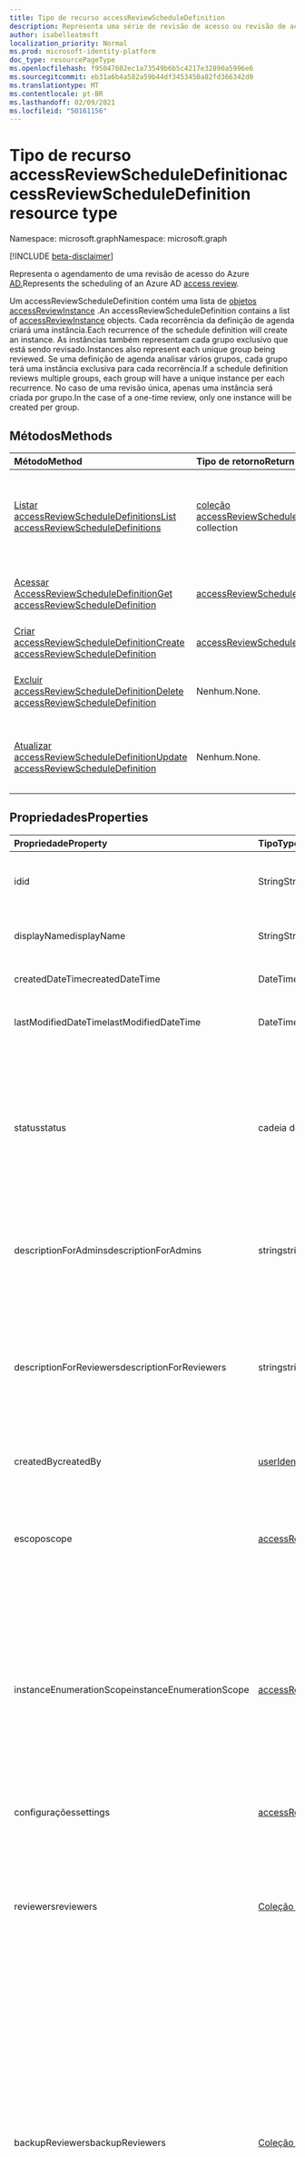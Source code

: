```yaml
---
title: Tipo de recurso accessReviewScheduleDefinition
description: Representa uma série de revisão de acesso ou revisão de acesso.
author: isabelleatmsft
localization_priority: Normal
ms.prod: microsoft-identity-platform
doc_type: resourcePageType
ms.openlocfilehash: f95047602ec1a73549b6b5c4217e32890a5996e6
ms.sourcegitcommit: eb31a6b4a582a59b44df3453450a82fd366342d0
ms.translationtype: MT
ms.contentlocale: pt-BR
ms.lasthandoff: 02/09/2021
ms.locfileid: "50161156"
---
```

# <a name="accessreviewscheduledefinition-resource-type"></a><span data-ttu-id="9cf18-103">Tipo de recurso accessReviewScheduleDefinition</span><span class="sxs-lookup"><span data-stu-id="9cf18-103">accessReviewScheduleDefinition resource type</span></span>

<span data-ttu-id="9cf18-104">Namespace: microsoft.graph</span><span class="sxs-lookup"><span data-stu-id="9cf18-104">Namespace: microsoft.graph</span></span>

[!INCLUDE [beta-disclaimer](../../includes/beta-disclaimer.md)]

<span data-ttu-id="9cf18-105">Representa o agendamento de uma revisão de acesso do Azure [AD.](accessreviewsv2-root.md)</span><span class="sxs-lookup"><span data-stu-id="9cf18-105">Represents the scheduling of an Azure AD [access review](accessreviewsv2-root.md).</span></span> 

<span data-ttu-id="9cf18-106">Um accessReviewScheduleDefinition contém uma lista de [objetos accessReviewInstance](accessreviewinstance.md) .</span><span class="sxs-lookup"><span data-stu-id="9cf18-106">An accessReviewScheduleDefinition contains a list of [accessReviewInstance](accessreviewinstance.md) objects.</span></span> <span data-ttu-id="9cf18-107">Cada recorrência da definição de agenda criará uma instância.</span><span class="sxs-lookup"><span data-stu-id="9cf18-107">Each recurrence of the schedule definition will create an instance.</span></span> <span data-ttu-id="9cf18-108">As instâncias também representam cada grupo exclusivo que está sendo revisado.</span><span class="sxs-lookup"><span data-stu-id="9cf18-108">Instances also represent each unique group being reviewed.</span></span> <span data-ttu-id="9cf18-109">Se uma definição de agenda analisar vários grupos, cada grupo terá uma instância exclusiva para cada recorrência.</span><span class="sxs-lookup"><span data-stu-id="9cf18-109">If a schedule definition reviews multiple groups, each group will have a unique instance per each recurrence.</span></span> <span data-ttu-id="9cf18-110">No caso de uma revisão única, apenas uma instância será criada por grupo.</span><span class="sxs-lookup"><span data-stu-id="9cf18-110">In the case of a one-time review, only one instance will be created per group.</span></span>

## <a name="methods"></a><span data-ttu-id="9cf18-111">Métodos</span><span class="sxs-lookup"><span data-stu-id="9cf18-111">Methods</span></span>

| <span data-ttu-id="9cf18-112">Método</span><span class="sxs-lookup"><span data-stu-id="9cf18-112">Method</span></span>           | <span data-ttu-id="9cf18-113">Tipo de retorno</span><span class="sxs-lookup"><span data-stu-id="9cf18-113">Return Type</span></span>    |<span data-ttu-id="9cf18-114">Descrição</span><span class="sxs-lookup"><span data-stu-id="9cf18-114">Description</span></span>|
|:---------------|:--------|:----------|
|[<span data-ttu-id="9cf18-115">Listar accessReviewScheduleDefinitions</span><span class="sxs-lookup"><span data-stu-id="9cf18-115">List accessReviewScheduleDefinitions</span></span>](../api/accessreviewscheduledefinition-list.md) | <span data-ttu-id="9cf18-116">[coleção accessReviewScheduleDefinition](accessreviewscheduledefinition.md)</span><span class="sxs-lookup"><span data-stu-id="9cf18-116">[accessReviewScheduleDefinition](accessreviewscheduledefinition.md) collection</span></span> | <span data-ttu-id="9cf18-117">Lista cada accessReviewScheduleDefinition.</span><span class="sxs-lookup"><span data-stu-id="9cf18-117">Lists every accessReviewScheduleDefinition.</span></span> <span data-ttu-id="9cf18-118">Não inclui instâncias de accessReviewInstance associadas em listagem.</span><span class="sxs-lookup"><span data-stu-id="9cf18-118">Does not include associated accessReviewInstance instances in listings.</span></span> |
|[<span data-ttu-id="9cf18-119">Acessar AccessReviewScheduleDefinition</span><span class="sxs-lookup"><span data-stu-id="9cf18-119">Get accessReviewScheduleDefinition</span></span>](../api/accessreviewscheduledefinition-get.md) | [<span data-ttu-id="9cf18-120">accessReviewScheduleDefinition</span><span class="sxs-lookup"><span data-stu-id="9cf18-120">accessReviewScheduleDefinition</span></span>](accessreviewscheduledefinition.md) | <span data-ttu-id="9cf18-121">Obter um accessReviewScheduleDefinition com uma id especificada.</span><span class="sxs-lookup"><span data-stu-id="9cf18-121">Get an accessReviewScheduleDefinition with a specified id.</span></span> |
|[<span data-ttu-id="9cf18-122">Criar accessReviewScheduleDefinition</span><span class="sxs-lookup"><span data-stu-id="9cf18-122">Create accessReviewScheduleDefinition</span></span>](../api/accessreviewscheduledefinition-create.md) | [<span data-ttu-id="9cf18-123">accessReviewScheduleDefinition</span><span class="sxs-lookup"><span data-stu-id="9cf18-123">accessReviewScheduleDefinition</span></span>](accessreviewscheduledefinition.md) | <span data-ttu-id="9cf18-124">Crie um novo accessReviewScheduleDefinition.</span><span class="sxs-lookup"><span data-stu-id="9cf18-124">Create a new accessReviewScheduleDefinition.</span></span> |
|[<span data-ttu-id="9cf18-125">Excluir accessReviewScheduleDefinition</span><span class="sxs-lookup"><span data-stu-id="9cf18-125">Delete accessReviewScheduleDefinition</span></span>](../api/accessreviewscheduledefinition-delete.md) | <span data-ttu-id="9cf18-126">Nenhum.</span><span class="sxs-lookup"><span data-stu-id="9cf18-126">None.</span></span> | <span data-ttu-id="9cf18-127">Exclua um accessReviewScheduleDefinition com um identificador especificado.</span><span class="sxs-lookup"><span data-stu-id="9cf18-127">Delete an accessReviewScheduleDefinition with a specified identifier.</span></span> |
|[<span data-ttu-id="9cf18-128">Atualizar accessReviewScheduleDefinition</span><span class="sxs-lookup"><span data-stu-id="9cf18-128">Update accessReviewScheduleDefinition</span></span>](../api/accessreviewscheduledefinition-update.md) | <span data-ttu-id="9cf18-129">Nenhum.</span><span class="sxs-lookup"><span data-stu-id="9cf18-129">None.</span></span> | <span data-ttu-id="9cf18-130">Atualizar propriedades de um accessReviewScheduleDefinition com um identificador especificado.</span><span class="sxs-lookup"><span data-stu-id="9cf18-130">Update properties of an accessReviewScheduleDefinition with a specified identifier.</span></span> |

## <a name="properties"></a><span data-ttu-id="9cf18-131">Propriedades</span><span class="sxs-lookup"><span data-stu-id="9cf18-131">Properties</span></span>
| <span data-ttu-id="9cf18-132">Propriedade</span><span class="sxs-lookup"><span data-stu-id="9cf18-132">Property</span></span> | <span data-ttu-id="9cf18-133">Tipo</span><span class="sxs-lookup"><span data-stu-id="9cf18-133">Type</span></span> | <span data-ttu-id="9cf18-134">Descrição</span><span class="sxs-lookup"><span data-stu-id="9cf18-134">Description</span></span> |
| :------------------| :-------------- | :---------- |
| <span data-ttu-id="9cf18-135">id</span><span class="sxs-lookup"><span data-stu-id="9cf18-135">id</span></span> | <span data-ttu-id="9cf18-136">String</span><span class="sxs-lookup"><span data-stu-id="9cf18-136">String</span></span> | <span data-ttu-id="9cf18-137">O identificador exclusivo atribuído ao recurso de uma revisão de acesso.</span><span class="sxs-lookup"><span data-stu-id="9cf18-137">The feature-assigned unique identifier of an access review.</span></span>|
| <span data-ttu-id="9cf18-138">displayName</span><span class="sxs-lookup"><span data-stu-id="9cf18-138">displayName</span></span> | <span data-ttu-id="9cf18-139">String</span><span class="sxs-lookup"><span data-stu-id="9cf18-139">String</span></span>   | <span data-ttu-id="9cf18-140">Nome da série de revisão de acesso.</span><span class="sxs-lookup"><span data-stu-id="9cf18-140">Name of access review series.</span></span> <span data-ttu-id="9cf18-141">Obrigatório durante a criação.</span><span class="sxs-lookup"><span data-stu-id="9cf18-141">Required on create.</span></span> |
| <span data-ttu-id="9cf18-142">createdDateTime</span><span class="sxs-lookup"><span data-stu-id="9cf18-142">createdDateTime</span></span>  |<span data-ttu-id="9cf18-143">DateTimeOffset</span><span class="sxs-lookup"><span data-stu-id="9cf18-143">DateTimeOffset</span></span>  | <span data-ttu-id="9cf18-144">DateTime quando a série de revisão foi criada.</span><span class="sxs-lookup"><span data-stu-id="9cf18-144">DateTime when review series was created.</span></span> |
| <span data-ttu-id="9cf18-145">lastModifiedDateTime</span><span class="sxs-lookup"><span data-stu-id="9cf18-145">lastModifiedDateTime</span></span> | <span data-ttu-id="9cf18-146">DateTimeOffset</span><span class="sxs-lookup"><span data-stu-id="9cf18-146">DateTimeOffset</span></span>   | <span data-ttu-id="9cf18-147">DateTime quando a série de revisão foi modificada pela última vez.</span><span class="sxs-lookup"><span data-stu-id="9cf18-147">DateTime when review series was last modified.</span></span>|
| <span data-ttu-id="9cf18-148">status</span><span class="sxs-lookup"><span data-stu-id="9cf18-148">status</span></span>  |<span data-ttu-id="9cf18-149">cadeia de caracteres</span><span class="sxs-lookup"><span data-stu-id="9cf18-149">string</span></span>   | <span data-ttu-id="9cf18-150">Este campo somente leitura especifica o status de um accessReview.</span><span class="sxs-lookup"><span data-stu-id="9cf18-150">This read-only field specifies the status of an accessReview.</span></span> <span data-ttu-id="9cf18-151">Os estados típicos `Initializing` `NotStarted` incluem , `Starting` , , , e `InProgress` `Completing` `Completed` `AutoReviewing` `AutoReviewed` .</span><span class="sxs-lookup"><span data-stu-id="9cf18-151">The typical states include `Initializing`, `NotStarted`, `Starting`, `InProgress`, `Completing`, `Completed`, `AutoReviewing`, and `AutoReviewed`.</span></span> |
| <span data-ttu-id="9cf18-152">descriptionForAdmins</span><span class="sxs-lookup"><span data-stu-id="9cf18-152">descriptionForAdmins</span></span>  |<span data-ttu-id="9cf18-153">string</span><span class="sxs-lookup"><span data-stu-id="9cf18-153">string</span></span>  |  <span data-ttu-id="9cf18-154">Descrição fornecida pelos criadores de revisão para fornecer mais contexto da análise aos administradores.</span><span class="sxs-lookup"><span data-stu-id="9cf18-154">Description provided by review creators to provide more context of the review to admins.</span></span> |
| <span data-ttu-id="9cf18-155">descriptionForReviewers</span><span class="sxs-lookup"><span data-stu-id="9cf18-155">descriptionForReviewers</span></span> |<span data-ttu-id="9cf18-156">string</span><span class="sxs-lookup"><span data-stu-id="9cf18-156">string</span></span> | <span data-ttu-id="9cf18-157">Descrição fornecida pelos criadores de revisão para fornecer mais contexto da análise aos revisadores.</span><span class="sxs-lookup"><span data-stu-id="9cf18-157">Description provided  by review creators to provide more context of the review to reviewers.</span></span> <span data-ttu-id="9cf18-158">Os revisadores verão essa descrição no email enviado a eles solicitando sua análise.</span><span class="sxs-lookup"><span data-stu-id="9cf18-158">Reviewers will see this description in the email sent to them requesting their review.</span></span> |
| <span data-ttu-id="9cf18-159">createdBy</span><span class="sxs-lookup"><span data-stu-id="9cf18-159">createdBy</span></span>  |[<span data-ttu-id="9cf18-160">userIdentity</span><span class="sxs-lookup"><span data-stu-id="9cf18-160">userIdentity</span></span>](../resources/useridentity.md)  | <span data-ttu-id="9cf18-161">Usuário que criou essa análise.</span><span class="sxs-lookup"><span data-stu-id="9cf18-161">User who created this review.</span></span> |
| <span data-ttu-id="9cf18-162">escopo</span><span class="sxs-lookup"><span data-stu-id="9cf18-162">scope</span></span>  |[<span data-ttu-id="9cf18-163">accessReviewScope</span><span class="sxs-lookup"><span data-stu-id="9cf18-163">accessReviewScope</span></span>](../resources/accessreviewscope.md)  | <span data-ttu-id="9cf18-164">Define o escopo dos usuários revisados em um grupo.</span><span class="sxs-lookup"><span data-stu-id="9cf18-164">Defines scope of users reviewed in a group.</span></span> <span data-ttu-id="9cf18-165">Para escopos com suporte, consulte [accessReviewScope](accessreviewscope.md).</span><span class="sxs-lookup"><span data-stu-id="9cf18-165">For supported scopes, see [accessReviewScope](accessreviewscope.md).</span></span> <span data-ttu-id="9cf18-166">Obrigatório durante a criação.</span><span class="sxs-lookup"><span data-stu-id="9cf18-166">Required on create.</span></span> |
| <span data-ttu-id="9cf18-167">instanceEnumerationScope</span><span class="sxs-lookup"><span data-stu-id="9cf18-167">instanceEnumerationScope</span></span>|[<span data-ttu-id="9cf18-168">accessReviewScope</span><span class="sxs-lookup"><span data-stu-id="9cf18-168">accessReviewScope</span></span>](../resources/accessreviewscope.md)  | <span data-ttu-id="9cf18-169">No caso de uma revisão de todos os grupos, isso determina o escopo de quais grupos serão revisados.</span><span class="sxs-lookup"><span data-stu-id="9cf18-169">In the case of an all groups review, this determines the scope of which groups will be reviewed.</span></span> <span data-ttu-id="9cf18-170">Cada grupo se tornará um accessReviewInstance exclusivo da série de revisão de acesso.</span><span class="sxs-lookup"><span data-stu-id="9cf18-170">Each group will become a unique accessReviewInstance of the access review series.</span></span>  <span data-ttu-id="9cf18-171">Para escopos com suporte, consulte [accessReviewScope](accessreviewscope.md).</span><span class="sxs-lookup"><span data-stu-id="9cf18-171">For supported scopes, see [accessReviewScope](accessreviewscope.md).</span></span> | 
| <span data-ttu-id="9cf18-172">configurações</span><span class="sxs-lookup"><span data-stu-id="9cf18-172">settings</span></span>  |[<span data-ttu-id="9cf18-173">accessReviewScheduleSettings</span><span class="sxs-lookup"><span data-stu-id="9cf18-173">accessReviewScheduleSettings</span></span>](../resources/accessreviewschedulesettings.md)| <span data-ttu-id="9cf18-174">As configurações para uma série de revisão de acesso, consulte a definição de tipo abaixo.</span><span class="sxs-lookup"><span data-stu-id="9cf18-174">The settings for an access review series, see type definition below.</span></span> |
| <span data-ttu-id="9cf18-175">reviewers</span><span class="sxs-lookup"><span data-stu-id="9cf18-175">reviewers</span></span>   |<span data-ttu-id="9cf18-176">[Coleção accessReviewReviewerScope](../resources/accessreviewreviewerscope.md)</span><span class="sxs-lookup"><span data-stu-id="9cf18-176">[accessReviewReviewerScope](../resources/accessreviewreviewerscope.md) collection</span></span>| <span data-ttu-id="9cf18-177">Essa coleção de escopos de revisão de acesso é usada para definir quem são os revisadores.</span><span class="sxs-lookup"><span data-stu-id="9cf18-177">This collection of access review scopes is used to define who are the reviewers.</span></span> <span data-ttu-id="9cf18-178">Consulte [accessReviewReviewerScope](accessreviewreviewerscope.md).</span><span class="sxs-lookup"><span data-stu-id="9cf18-178">See [accessReviewReviewerScope](accessreviewreviewerscope.md).</span></span> <span data-ttu-id="9cf18-179">Obrigatório durante a criação.</span><span class="sxs-lookup"><span data-stu-id="9cf18-179">Required on create.</span></span> |
| <span data-ttu-id="9cf18-180">backupReviewers</span><span class="sxs-lookup"><span data-stu-id="9cf18-180">backupReviewers</span></span>   |<span data-ttu-id="9cf18-181">[Coleção accessReviewReviewerScope](../resources/accessreviewreviewerscope.md)</span><span class="sxs-lookup"><span data-stu-id="9cf18-181">[accessReviewReviewerScope](../resources/accessreviewreviewerscope.md) collection</span></span>| <span data-ttu-id="9cf18-182">Essa coleção de escopos do revisador é usada para definir a lista de revisadores de fallback.</span><span class="sxs-lookup"><span data-stu-id="9cf18-182">This collection of reviewer scopes is used to define the list of fallback reviewers.</span></span> <span data-ttu-id="9cf18-183">Esses revisadores de fallback serão notificados para tomar medidas se nenhum usuário for encontrado na lista de revisadores especificada.</span><span class="sxs-lookup"><span data-stu-id="9cf18-183">These fallback reviewers will be notified to take action if no users are found from the list of reviewers specified.</span></span> <span data-ttu-id="9cf18-184">Isso pode ocorrer quando o proprietário do grupo é especificado como revistor, mas o proprietário do grupo não existe, ou o gerente é especificado como revistor, mas o gerente do usuário não existe.</span><span class="sxs-lookup"><span data-stu-id="9cf18-184">This could occur when either the group owner is specified as the reviewer but the group owner does not exist, or manager is specified as reviewer but a user's manager does not exist.</span></span> <span data-ttu-id="9cf18-185">Consulte [accessReviewReviewerScope](accessreviewreviewerscope.md).</span><span class="sxs-lookup"><span data-stu-id="9cf18-185">See [accessReviewReviewerScope](accessreviewreviewerscope.md).</span></span> |
| <span data-ttu-id="9cf18-186">instances</span><span class="sxs-lookup"><span data-stu-id="9cf18-186">instances</span></span> |<span data-ttu-id="9cf18-187">Collection(microsoft.graph.accessReviewInstance)</span><span class="sxs-lookup"><span data-stu-id="9cf18-187">Collection(microsoft.graph.accessReviewInstance)</span></span>|  <span data-ttu-id="9cf18-188">Conjunto de instâncias de revisões de acesso para esta série de revisão de acesso.</span><span class="sxs-lookup"><span data-stu-id="9cf18-188">Set of access reviews instances for this access review series.</span></span> <span data-ttu-id="9cf18-189">As revisões de acesso que não recorrem terão apenas uma instância; Caso contrário, haverá uma instância para cada recorrência.</span><span class="sxs-lookup"><span data-stu-id="9cf18-189">Access reviews that do not recur will only have one instance; otherwise, there will be an instance for each recurrence.</span></span> |

## <a name="relationships"></a><span data-ttu-id="9cf18-190">Relações</span><span class="sxs-lookup"><span data-stu-id="9cf18-190">Relationships</span></span>

| <span data-ttu-id="9cf18-191">Relação</span><span class="sxs-lookup"><span data-stu-id="9cf18-191">Relationship</span></span> | <span data-ttu-id="9cf18-192">Tipo</span><span class="sxs-lookup"><span data-stu-id="9cf18-192">Type</span></span>   |<span data-ttu-id="9cf18-193">Descrição</span><span class="sxs-lookup"><span data-stu-id="9cf18-193">Description</span></span>|
|:---------------|:--------|:----------|
| `instances`               |<span data-ttu-id="9cf18-194">[Coleção accessReviewInstance](accessreviewinstance.md)</span><span class="sxs-lookup"><span data-stu-id="9cf18-194">[accessReviewInstance](accessreviewinstance.md) collection</span></span>         | <span data-ttu-id="9cf18-195">Se for `accessReviewScheduleDefinition` uma revisão de acesso recorrente, as instâncias representarão cada recorrência.</span><span class="sxs-lookup"><span data-stu-id="9cf18-195">If the `accessReviewScheduleDefinition` is a recurring access review, instances represent each recurrence.</span></span> <span data-ttu-id="9cf18-196">Uma revisão que não recorre terá exatamente uma instância.</span><span class="sxs-lookup"><span data-stu-id="9cf18-196">A review that does not recur will have exactly one instance.</span></span> <span data-ttu-id="9cf18-197">Instâncias também representam cada grupo exclusivo sob revisão no `accessReviewScheduleDefinition` .</span><span class="sxs-lookup"><span data-stu-id="9cf18-197">Instances also represent each unique group under review in the `accessReviewScheduleDefinition`.</span></span> <span data-ttu-id="9cf18-198">Se uma revisão tiver vários grupos e várias instâncias, cada grupo terá uma instância exclusiva para cada recorrência.</span><span class="sxs-lookup"><span data-stu-id="9cf18-198">If a review has multiple groups and multiple instances, each group will have a unique instance for each recurrence.</span></span> |

## <a name="json-representation"></a><span data-ttu-id="9cf18-199">Representação JSON</span><span class="sxs-lookup"><span data-stu-id="9cf18-199">JSON representation</span></span>
<span data-ttu-id="9cf18-200">Veja a seguir uma representação JSON do recurso.</span><span class="sxs-lookup"><span data-stu-id="9cf18-200">The following is a JSON representation of the resource.</span></span>
<!-- {
  "blockType": "resource",
  "keyProperty": "id",
  "@odata.type": "microsoft.graph.accessReviewScheduleDefinition",
  "openType": false
}
-->
``` json
{
  "@odata.type": "#microsoft.graph.accessReviewScheduleDefinition",
  "id": "String (identifier)",
  "displayName": "String",
  "createdDateTime": "String (timestamp)",
  "lastModifiedDateTime": "String (timestamp)",
  "status": "String",
  "descriptionForAdmins": "String",
  "descriptionForReviewers": "String",
  "createdBy": {
    "@odata.type": "microsoft.graph.userIdentity"
  },
  "scope": {
    "@odata.type": "microsoft.graph.accessReviewScope"
  },
  "reviewers": [
    {
      "@odata.type": "microsoft.graph.accessReviewReviewerScope"
    }
  ],
  "instanceEnumerationScope": {
    "@odata.type": "microsoft.graph.accessReviewScope"
  },
  "settings": {
    "@odata.type": "microsoft.graph.accessReviewScheduleSettings"
  }
}
```
<!--
{
  "type": "#page.annotation",
  "description": "accessReviewScheduleDefinition resource",
  "keywords": "",
  "section": "documentation",
  "tocPath": "",
  "suppressions": []
}
-->
